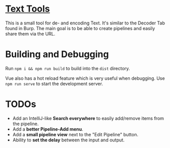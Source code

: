 # [Text Tools](https://text.nerixyz.de)

This is a small tool for de- and encoding Text. It's similar to the Decoder Tab found in Burp.
The main goal is to be able to create pipelines and easily share them via the URL.

# Building and Debugging

Run `npm i && npm run build` to build into the `dist` directory.

Vue also has a hot reload feature which is very useful when debugging.
Use `npm run serve` to start the development server.

# TODOs

- Add an IntelliJ-like **Search everywhere** to easily add/remove items from the pipeline.
- Add a **better Pipeline-Add menu**.
- Add a **small pipeline view** next to the "Edit Pipeline" button.
- Ability to **set the delay** between the input and output.

